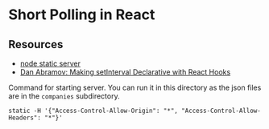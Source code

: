 # Short Polling in React

## Resources
- [node static server](https://www.npmjs.com/package/node-static)
- [Dan Abramov: Making setInterval Declarative with React Hooks](https://overreacted.io/making-setinterval-declarative-with-react-hooks/)

Command for starting server. You can run it in this directory as the json files are in the `companies` subdirectory.
```shell
static -H '{"Access-Control-Allow-Origin": "*", "Access-Control-Allow-Headers": "*"}'
```